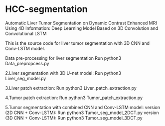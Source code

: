 # HCC-segmentation
Automatic Liver Tumor Segmentation on Dynamic Contrast Enhanced MRI Using 4D Information: Deep Learning Model Based on 3D Convolution and Convolutional LSTM

This is the source code for liver tumor segmentation with 3D CNN and Conv-LSTM model.

Data pre-processing for liver segmentation
Run python3 Data_prepropcess.py

2.Liver segmentation with 3D U-net model: 
Run python3 Liver_seg_model.py

3.Liver patch extraction:
Run python3 Liver_patch_extraction.py

4.Tumor patch extraction:
Run python3 Tumor_patch_extraction.py

5.Tumor segmentation with combined CNN and Conv-LSTM model:
version (2D CNN + Conv-LSTM): Run python3 Tumor_seg_model_2DCT.py
version (3D CNN + Conv-LSTM): Run python3 Tumor_seg_model_3DCT.py
